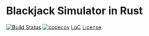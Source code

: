 # Blackjack Simulator in Rust

[![Build Status](https://img.shields.io/travis/qkniep/blackjackrust?logo=travis)](https://travis-ci.org/qkniep/blackjackrust)
[![codecov](https://codecov.io/gh/qkniep/blackjackrust/branch/master/graph/badge.svg)](https://codecov.io/gh/qkniep/blackjackrust)
[LoC](https://tokei.rs/b1/github/qkniep/blackjackrust?category=code)
[License](https://img.shields.io/github/license/qkniep/blackjackrust)
